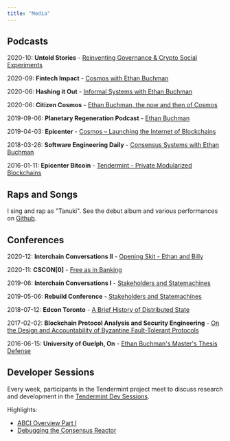 ```yaml
---
title: "Media"
---
```


## Podcasts

2020-10: **Untold Stories** - [Reinventing Governance & Crypto Social Experiments](https://www.youtube.com/watch?v=CQbOauMMcf8)

2020-09: **Fintech Impact** - [Cosmos with Ethan Buchman](https://www.listennotes.com/podcasts/fintech-impact/cosmos-with-ethan-buchman-e138-gzLI2K4CfHX/)

2020-06: **Hashing it Out** - [Informal Systems with Ethan
Buchman](http://thebitcoinpodcast.com/hashing-it-out-87/)

2020-06: **Citizen Cosmos** - [Ethan Buchman, the now and then of
Cosmos](https://anchor.fm/citizencosmos/episodes/Ethan-Buchman--the-now-and-then-of-Cosmos-eff5vm)

2019-09-06: **Planetary Regeneration Podcast** - [Ethan Buchman](https://podtail.com/en/podcast/planetary-regeneration-podcast/planetary-regeneration-podcast-episode-1-ethan-buc)

2019-04-03: **Epicenter** - [Cosmos – Launching the Internet of Blockchains
](https://epicenter.tv/episode/281)

2018-03-26: **Software Engineering Daily** - [Consensus Systems with Ethan Buchman](https://softwareengineeringdaily.com/2018/03/26/consensus-systems-with-ethan-buchman/)

2016-01-11: **Epicenter Bitcoin** - [Tendermint - Private Modularized
Blockchains](https://www.youtube.com/watch?v=EfFVh1DIKds)

## Raps and Songs

I sing and rap as "Tanuki". See the debut album and various performances on 
[Github](https://github.com/ebuchman/tanuki).

## Conferences

2020-12: **Interchain Conversations II** - [Opening Skit - Ethan and
Billy](https://www.crowdcast.io/e/interchain-conversations-II/2)

2020-11: **CSCON[0]** - [Free as in
Banking](https://www.youtube.com/watch?v=PySo0gUEx8A&t=2040s)

2019-06: **Interchain Conversations I** -
[Stakeholders and Statemachines](https://www.youtube.com/watch?v=9tXIxtlpN6Y&t=4s)

2019-05-06: **Rebuild Conference** - [Stakeholders and
Statemachines](https://www.youtube.com/watch?v=Luh7m7YHRts)

2018-07-12: **Edcon Toronto** - [A Brief History of Distributed State ](https://www.youtube.com/watch?v=e9C1Y89Txdw)

2017-02-02: **Blockchain Protocol Analysis and Security Engineering** -
[On the Design and Accountability of Byzantine Fault-Tolerant Protocols ](https://www.youtube.com/watch?v=MJ8NxwmBFhU)

2016-06-15: **University of Guelph, On** - [Ethan Buchman's Master's Thesis
Defense](https://www.youtube.com/watch?v=xtA-hl259o0)

## Developer Sessions

Every week, participants in the Tendermint project meet to discuss research and
development in the [Tendermint Dev
Sessions](https://www.youtube.com/playlist?list=PLdQIb0qr3pnBbG5ZG-0gr3zM86_s8Rpqv).

Highlights:

- [ABCI Overview Part
  I](https://www.youtube.com/watch?v=I3OnA8yCHl4&list=PLdQIb0qr3pnBbG5ZG-0gr3zM86_s8Rpqv&index=6)
- [Debugging the Consensus
  Reactor](https://www.youtube.com/watch?v=hDYKYk4g5Bk)

